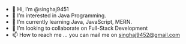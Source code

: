 - 👋 Hi, I’m @singhaj9451
- 👀 I’m interested in Java Programming.
- 🌱 I’m currently learning Java, JavaScript, MERN.
- 💞️ I’m looking to collaborate on Full-Stack Development
- 📫 How to reach me ... you can mail me on singhaj9452@gmail.com

<!---
singhaj9451/singhaj9451 is a ✨ special ✨ repository because its `README.md` (this file) appears on your GitHub profile.
You can click the Preview link to take a look at your changes.
--->
